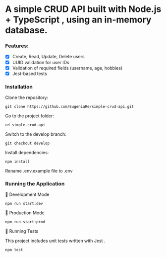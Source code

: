 # A simple CRUD API built with Node.js + TypeScript , using an in-memory database.

### Features:
- [x] Create, Read, Update, Delete users
- [x] UUID validation for user IDs
- [x] Validation of required fields (username, age, hobbies)
- [x] Jest-based tests

### Installation
Clone the repository:

`git clone https://github.com/EugeniaRe/simple-crud-api.git` 

Go to the project folder:

`cd simple-crud-api`

Switch to the develop branch:

`git checkout develop`

Install dependencies:

`npm install`

Rename .env.example file to .env

### Running the Application
🧪 Development Mode

`npm run start:dev`

🚀 Production Mode

`npm run start:prod`

🎲 Running Tests

This project includes unit tests written with Jest .

`npm test`


